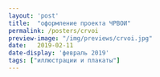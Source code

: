 ```yaml
---
layout: 'post'
title:  "оформление проекта ЧРВОИ"
permalink: /posters/crvoi
preview-image: "/img/previews/crvoi.jpg"
date:   2019-02-11
date-display: 'февраль 2019'
tags: ["иллюстрации и плакаты"] 
---
```

